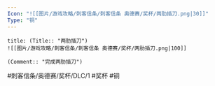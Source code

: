 ```yaml
---
Icon: "![[图片/游戏攻略/刺客信条/刺客信条 奥德赛/奖杯/两肋插刀.png|30]]"
Type: "铜"
---
```

```ad-common-bronze-trophy
title: (Title:: "两肋插刀")
![[图片/游戏攻略/刺客信条/刺客信条 奥德赛/奖杯/两肋插刀.png|100]]

(Comment:: "完成两肋插刀")
```

#刺客信条/奥德赛/奖杯/DLC/1 #奖杯 #铜
